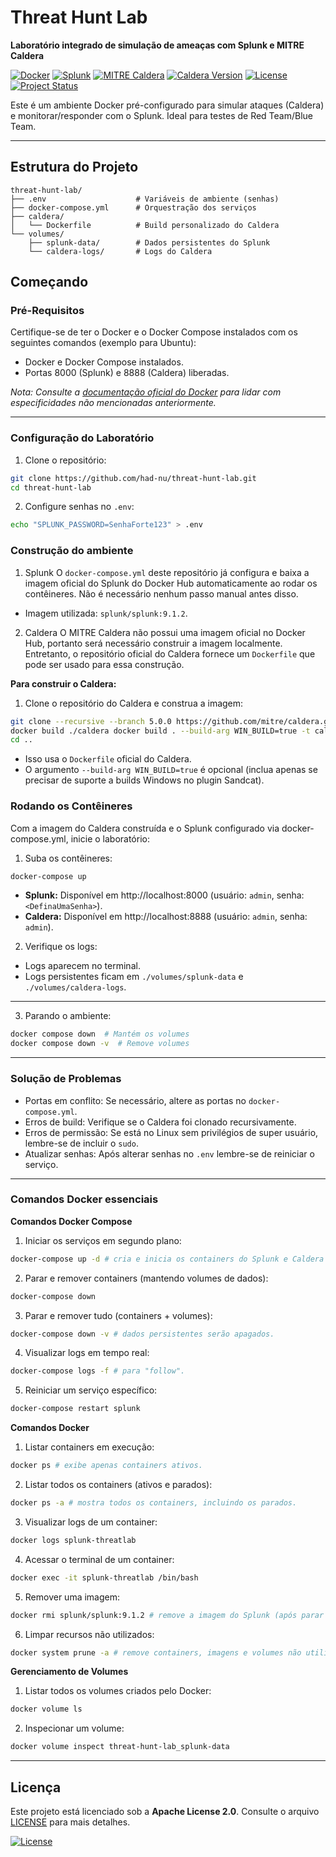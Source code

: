 # Threat Hunt Lab  
**Laboratório integrado de simulação de ameaças com Splunk e MITRE Caldera**  

[![Docker](https://img.shields.io/badge/Docker-2CA5E0?style=flat&logo=docker&logoColor=white)](https://www.docker.com) 
[![Splunk](https://img.shields.io/badge/Splunk-000000?style=flat&logo=splunk&logoColor=white)](https://www.splunk.com)
[![MITRE Caldera](https://img.shields.io/badge/MITRE%20Caldera-2CA5E0?style=flat&logo=github&logoColor=white)](https://github.com/mitre/caldera)
[![Caldera Version](https://img.shields.io/badge/Caldera-v5.0.0-blue)](https://github.com/mitre/caldera/releases/tag/v5.0.0)
[![License](https://img.shields.io/badge/License-Apache%202.0-blue.svg)](https://opensource.org/licenses/Apache-2.0)
[![Project Status](https://img.shields.io/badge/Status-Active-brightgreen)](https://github.com/mitre/caldera)

Este é um ambiente Docker pré-configurado para simular ataques (Caldera) e monitorar/responder com o Splunk. Ideal para testes de Red Team/Blue Team.

---

## Estrutura do Projeto
```text
threat-hunt-lab/
├── .env                    # Variáveis de ambiente (senhas)
├── docker-compose.yml      # Orquestração dos serviços
├── caldera/
│   └── Dockerfile          # Build personalizado do Caldera
└── volumes/
    ├── splunk-data/        # Dados persistentes do Splunk
    └── caldera-logs/       # Logs do Caldera
```
## Começando
### Pré-Requisitos
Certifique-se de ter o Docker e o Docker Compose instalados com os seguintes comandos (exemplo para Ubuntu):

- Docker e Docker Compose instalados.
- Portas 8000 (Splunk) e 8888 (Caldera) liberadas.

*Nota:
Consulte a [documentação oficial do Docker](https://docs.docker.com/engine/install/ubuntu/) para lidar com especificidades não mencionadas anteriormente.*

---

### Configuração do Laboratório
1. Clone o repositório:
``` bash
git clone https://github.com/had-nu/threat-hunt-lab.git
cd threat-hunt-lab
```
2. Configure senhas no `.env`:
``` bash
echo "SPLUNK_PASSWORD=SenhaForte123" > .env
```
### Construção do ambiente
1. Splunk
O `docker-compose.yml` deste repositório já configura e baixa a imagem oficial do Splunk do Docker Hub automaticamente ao rodar os contêineres. Não é necessário nenhum passo manual antes disso.
- Imagem utilizada: `splunk/splunk:9.1.2`.

2. Caldera
O MITRE Caldera não possui uma imagem oficial no Docker Hub, portanto será necessário construir a imagem localmente. Entretanto, o repositório oficial do Caldera fornece um `Dockerfile` que pode ser usado para essa construção.

**Para construir o Caldera:**

1. Clone o repositório do Caldera e construa a imagem:
``` bash
git clone --recursive --branch 5.0.0 https://github.com/mitre/caldera.git caldera
docker build ./caldera docker build . --build-arg WIN_BUILD=true -t caldera:latest
cd ..
```
- Isso usa o `Dockerfile` oficial do Caldera.
- O argumento `--build-arg WIN_BUILD=true` é opcional (inclua apenas se precisar de suporte a builds Windows no plugin Sandcat).

### Rodando os Contêineres
Com a imagem do Caldera construída e o Splunk configurado via docker-compose.yml, inicie o laboratório:

1. Suba os contêineres:
``` bash
docker-compose up
```
- **Splunk:** Disponível em http://localhost:8000 (usuário: `admin`, senha: `<DefinaUmaSenha>`).
- **Caldera:** Disponível em http://localhost:8888 (usuário: `admin`, senha: `admin`).
2. Verifique os logs:
- Logs aparecem no terminal.
- Logs persistentes ficam em `./volumes/splunk-data` e `./volumes/caldera-logs`.

---

3. Parando o ambiente:
``` bash
docker compose down  # Mantém os volumes
docker compose down -v  # Remove volumes
```
---

### Solução de Problemas
- Portas em conflito: Se necessário, altere as portas no `docker-compose.yml`.
- Erros de build: Verifique se o Caldera foi clonado recursivamente.
- Erros de permissão: Se está no Linux sem privilégios de super usuário, lembre-se de incluir o `sudo`.
- Atualizar senhas: Após alterar senhas no `.env` lembre-se de reiniciar o serviço.

---

### Comandos Docker essenciais
**Comandos Docker Compose**
1. Iniciar os serviços em segundo plano:
``` bash
docker-compose up -d # cria e inicia os containers do Splunk e Caldera em modo detached.
```
2. Parar e remover containers (mantendo volumes de dados):
``` bash
docker-compose down
```
3. Parar e remover tudo (containers + volumes):
``` bash
docker-compose down -v # dados persistentes serão apagados.
```
4. Visualizar logs em tempo real:
``` bash
docker-compose logs -f # para "follow".
```
5. Reiniciar um serviço específico:
``` bash
docker-compose restart splunk
```

**Comandos Docker**
1. Listar containers em execução:
``` bash
docker ps # exibe apenas containers ativos.
```
2. Listar todos os containers (ativos e parados):
``` bash
docker ps -a # mostra todos os containers, incluindo os parados.
```
3. Visualizar logs de um container:
``` bash
docker logs splunk-threatlab
```
4. Acessar o terminal de um container:
``` bash
docker exec -it splunk-threatlab /bin/bash
```
5. Remover uma imagem:
``` bash
docker rmi splunk/splunk:9.1.2 # remove a imagem do Splunk (após parar containers dependentes).
```
6. Limpar recursos não utilizados:
``` bash
docker system prune -a # remove containers, imagens e volumes não utilizados (use com cuidado).
```

**Gerenciamento de Volumes**
1. Listar todos os volumes criados pelo Docker:
``` bash
docker volume ls
```
2. Inspecionar um volume:
``` bash
docker volume inspect threat-hunt-lab_splunk-data
```

---
## Licença
Este projeto está licenciado sob a **Apache License 2.0**. Consulte o arquivo [LICENSE](LICENSE) para mais detalhes.

[![License](https://img.shields.io/badge/License-Apache%202.0-blue.svg)](https://opensource.org/licenses/Apache-2.0)

